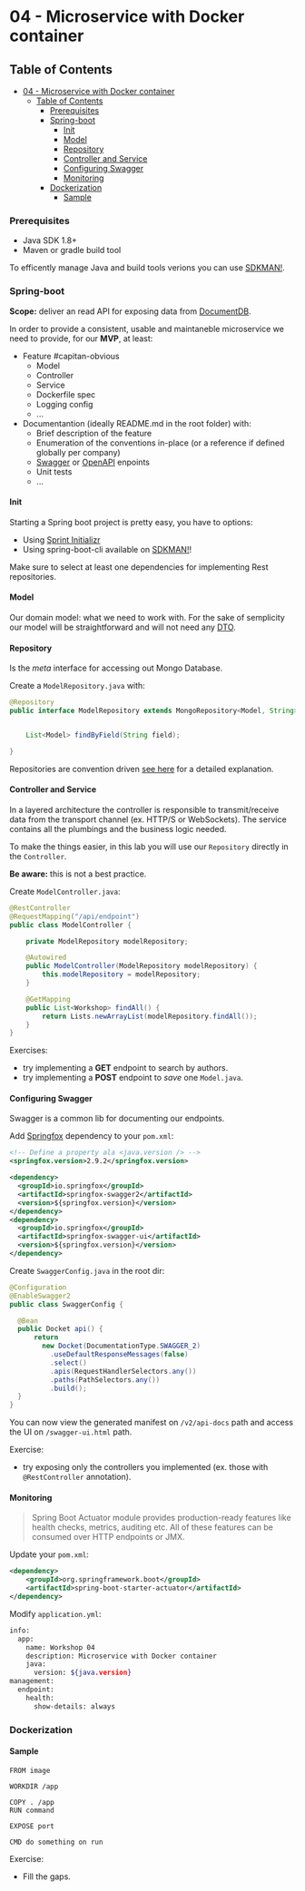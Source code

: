 # 04 - Microservice with Docker container

## Table of Contents

- [04 - Microservice with Docker container](#04---microservice-with-docker-container)
  - [Table of Contents](#table-of-contents)
    - [Prerequisites](#prerequisites)
    - [Spring-boot](#spring-boot)
      - [Init](#init)
      - [Model](#model)
      - [Repository](#repository)
      - [Controller and Service](#controller-and-service)
      - [Configuring Swagger](#configuring-swagger)
      - [Monitoring](#monitoring)
    - [Dockerization](#dockerization)
      - [Sample](#sample)

### Prerequisites

- Java SDK 1.8+
- Maven or gradle build tool

To efficently manage Java and build tools verions you can use [SDKMAN!](https://sdkman.io/).

### Spring-boot

**Scope:** deliver an read API for exposing data from [DocumentDB](https://aws.amazon.com/documentdb/).

In order to provide a consistent, usable and maintaneble microservice we need to provide, for our **MVP**, at least:

- Feature #capitan-obvious
  - Model
  - Controller
  - Service
  - Dockerfile spec
  - Logging config
  - ...
- Documentantion (ideally README.md in the root folder) with:
  - Brief description of the feature
  - Enumeration of the conventions in-place (or a reference if defined globally per company)
  - [Swagger](https://swagger.io/) or [OpenAPI](https://www.openapis.org) enpoints
  - Unit tests
  - ...

#### Init

Starting a Spring boot project is pretty easy, you have to options:

- Using [Sprint Initializr](https://start.spring.io/)
- Using spring-boot-cli available on [SDKMAN!](https://sdkman.io/)!

Make sure to select at least one dependencies for implementing Rest repositories.

#### Model

Our domain model: what we need to work with. For the sake of semplicity our model will be straightforward and will not need any [DTO](https://en.wikipedia.org/wiki/Data_transfer_object).

#### Repository

Is the _meta_ interface for accessing out Mongo Database.

Create a `ModelRepository.java` with:

```java
@Repository
public interface ModelRepository extends MongoRepository<Model, String> {


    List<Model> findByField(String field);

}
```

Repositories are convention driven [see here](https://docs.spring.io/spring-data/jpa/docs/current/reference/html/#repositories.query-methods.query-creation) for a detailed explanation.

#### Controller and Service

In a layered architecture the controller is responsible to transmit/receive data from the transport channel (ex. HTTP/S or WebSockets).
The service contains all the plumbings and the business logic needed.

To make the things easier, in this lab you will use our `Repository` directly in the `Controller`.

**Be aware:** this is not a best practice.

Create `ModelController.java`:

```java
@RestController
@RequestMapping("/api/endpoint")
public class ModelController {

    private ModelRepository modelRepository;

    @Autowired
    public ModelController(ModelRepository modelRepository) {
        this.modelRepository = modelRepository;
    }

    @GetMapping
    public List<Workshop> findAll() {
        return Lists.newArrayList(modelRepository.findAll());
    }
}
```

Exercises:

- try implementing a **GET** endpoint to search by authors.
- try implementing a **POST** endpoint to _save_ one `Model.java`.

#### Configuring Swagger

Swagger is a common lib for documenting our endpoints.

Add [Springfox](https://springfox.github.io/springfox/) dependency to your `pom.xml`:

```xml
<!-- Define a property ala <java.version /> -->
<springfox.version>2.9.2</springfox.version>

<dependency>
  <groupId>io.springfox</groupId>
  <artifactId>springfox-swagger2</artifactId>
  <version>${springfox.version}</version>
</dependency>
<dependency>
  <groupId>io.springfox</groupId>
  <artifactId>springfox-swagger-ui</artifactId>
  <version>${springfox.version}</version>
</dependency>
```

Create `SwaggerConfig.java` in the root dir:

```java
@Configuration
@EnableSwagger2
public class SwaggerConfig {

  @Bean
  public Docket api() {
      return
        new Docket(DocumentationType.SWAGGER_2)
          .useDefaultResponseMessages(false)
          .select()
          .apis(RequestHandlerSelectors.any())
          .paths(PathSelectors.any())
          .build();
  }
}
```

You can now view the generated manifest on `/v2/api-docs` path and access the UI on `/swagger-ui.html` path.

Exercise:

- try exposing only the controllers you implemented (ex. those with `@RestController` annotation).

#### Monitoring

> Spring Boot Actuator module provides production-ready features like health checks, metrics, auditing etc. All of these features can be consumed over HTTP endpoints or JMX.

Update your `pom.xml`:

```xml
<dependency>
    <groupId>org.springframework.boot</groupId>
    <artifactId>spring-boot-starter-actuator</artifactId>
</dependency>
```

Modify `application.yml`:

```bash
info:
  app:
    name: Workshop 04
    description: Microservice with Docker container
    java:
      version: ${java.version}
management:
  endpoint:
    health:
      show-details: always
```

### Dockerization

#### Sample

```Docker
FROM image

WORKDIR /app

COPY . /app
RUN command

EXPOSE port

CMD do something on run
```

Exercise:

- Fill the gaps.
